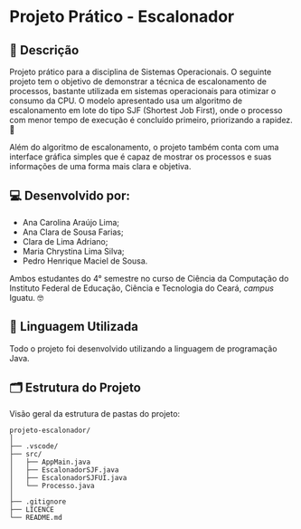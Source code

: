 # Projeto Prático - Escalonador

## 📝 Descrição

Projeto prático para a disciplina de Sistemas Operacionais.
O seguinte projeto tem o objetivo de demonstrar a técnica de escalonamento de processos, bastante utilizada em sistemas operacionais para otimizar o consumo da CPU. O modelo apresentado usa um algoritmo de escalonamento em lote do tipo SJF (Shortest Job First), onde o processo com menor tempo de execução é concluído primeiro, priorizando a rapidez. 💨

Além do algoritmo de escalonamento, o projeto também conta com uma interface gráfica simples que é capaz de mostrar os processos e suas informações de uma forma mais clara e objetiva.

## 💻 Desenvolvido por:

- Ana Carolina Araújo Lima;
- Ana Clara de Sousa Farias;
- Clara de Lima Adriano;
- Maria Chrystina Lima Silva;
- Pedro Henrique Maciel de Sousa.

Ambos estudantes do 4° semestre no curso de Ciência da Computação do Instituto Federal de Educação, Ciência e Tecnologia do Ceará, _campus_ Iguatu. 🤓

## 🚀 Linguagem Utilizada

Todo o projeto foi desenvolvido utilizando a linguagem de programação Java.

## 🗂 Estrutura do Projeto

Visão geral da estrutura de pastas do projeto:

```
projeto-escalonador/
│
├── .vscode/
├── src/
│   ├── AppMain.java
│   ├── EscalonadorSJF.java
│   ├── EscalonadorSJFUI.java
│   └── Processo.java
│
├── .gitignore
├── LICENCE
└── README.md
```
